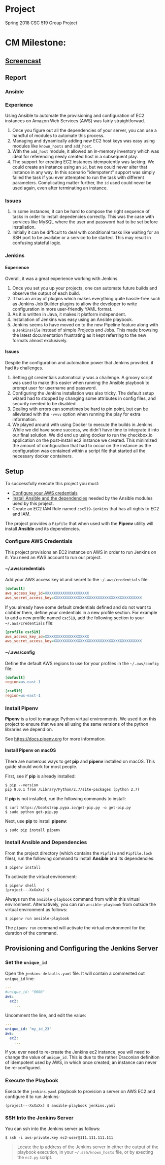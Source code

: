 # Project
Spring 2018 CSC 519 Group Project

# CM Milestone:

## [Screencast](https://youtu.be/lXmeRAEcbg8)

## Report

### Ansible

### Experience

Using Ansible to automate the provisioning and configuration of EC2 instances on Amazon Web Services (AWS) was fairly straightforwad.

1. Once you figure out all the dependencies of your server, you can use a handful of modules to automate this process.
2. Managing and dynamically adding new EC2 host keys was easy using modules like `known_hosts` and `add_host`.
3. With the `add_host` module, it allowed an in-memory inventory which was ideal for referencing newly created host in a subsequent play.
4. The support for creating EC2 instances idempotently was lacking. We could create an instance using an `id`, but we could never alter that instance in any way. In this scenario "idempotent" support was simply failed the task if you ever attempted to run the task with different parameters. Complicating matter further, the `id` used could never be used again, even after terminating an instance.

### Issues

1. In some instances, it can be hard to compose the right sequence of tasks in order to install depedencies correctly. This was the case with services like MySQL where the user and password had to be set before installation.
2. Initially it can be difficult to deal with conditional tasks like waiting for an SSH port to be availabe or a service to be started. This may result in confusing stateful logic.


### Jenkins

#### Experience

Overall, it was a great experience working with Jenkins.

1. Once you set you up your projects, one can automate future builds and observe the output of each build.
2. It has an array of plugins which makes everything quite hassle-free such as Jenkins Job Builder plugins to allow the developer to write configuration in more user-friendly YAML format.
3. As it is written in Java, it makes it platform independent.
4. Installation of Jenkins was easy using an Ansible playbook.
5. Jenkins seems to have moved on to the new Pipeline feature along with a `JenkinsFile` instead of simple Projects and Jobs. This made browsing the latest documentation frustrating as it kept referring to the new formats almost exclusively.

#### Issues

Despite the configuration and automation power that Jenkins provided, it had its challenges.

1. Setting git credentials automatically was a challenge. A groovy script was used to make this easier when running the Ansible playbook to prompt user for username and password.
2. Configuring the Jenkins installation was also tricky. The default setup wizard had to stopped by changing some attributes in config files, and security needed to be disabled.
3. Dealing with errors can sometimes be hard to pin point, but can be alleviated with the `-vvvv` option when running the play for extra information.
4. We played around with using Docker to execute the builds in Jenkins. While we did have some success, we didn't have time to integrate it into our final solution. We did end up using docker to run the checkbox.io application on the post-install ec2 instance we created. This minimized the amount of configuration that had to occur on the instance as the configuration was contained within a script file that started all the necessary docker containers.

## Setup

To successfully execute this project you must:

* [Configure your AWS credentials](#configure-aws-credentials)
* [Install Ansible and the dependencies](#install-ansible-and-dependencies) needed by the Ansible modules used by this project.
* Create an EC2 IAM Role named `csc519-jenkins` that has all rights to EC2 and IAM.

The project provides a `Pipfile` that when used with the **Pipenv** utility will
install **Ansible** and its dependencies.

### Configure AWS Credentials

This project provisions an EC2 instance on AWS in order to run Jenkins on it.
You need an AWS account to run our project.

#### ~/.aws/credentials

Add your AWS access key id and secret to the `~/.aws/credentials` file:

```ini
[default]
aws_access_key_id=XXXXXXXXXXXXXXXXXXXX
aws_secret_access_key=XXXXXXXXXXXXXXXXXXXXXXXXXXXXXXXXXXXXXXXX
```

If you already have some default credentials defined and do not want to clobber
them, define your credentials in a new profile section. For example to add a new
profile named `csc519`, add the following section to your `~/.aws/credentials`
file:

```ini
[profile csc519]
aws_access_key_id=XXXXXXXXXXXXXXXXXXXX
aws_secret_access_key=XXXXXXXXXXXXXXXXXXXXXXXXXXXXXXXXXXXXXXXX
```

#### ~/.aws/config

Define the default AWS regions to use for your profiles in the `~/.aws/config`
file:

```ini
[default]
region=us-east-1

[csc519]
region=us-east-1
```

### Install Pipenv

**Pipenv** is a tool to manage Python virtual environments. We used it on this
project to ensure that we are all using the same versions of the python
libraries we depend on.

See https://docs.pipenv.org for more information.

#### Install Pipenv on macOS

There are numerous ways to get **pip** and **pipenv** installed on macOS. This
guide should work for most people.

First, see if **pip** is already installed:

```console
$ pip --version
pip 9.0.1 from /Library/Python/2.7/site-packages (python 2.7)
```

If **pip** is not installed, run the following commands to install:

```console
$ curl https://bootstrap.pypa.io/get-pip.py -o get-pip.py
$ sudo python get-pip.py
```

Next, use **pip** to install **pipenv**:

```console
$ sudo pip install pipenv
```

### Install Ansible and Dependencies

From the project directory (which contains the `Pipfile` and `Pipfile.lock`
files), run the following command to install **Ansible** and its dependencies:

```console
$ pipenv install
```

To activate the virtual environment:

```console
$ pipenv shell
(project---XxXxXx) $
```

Always run the `ansible-playbook` command from within this virtual environment.
Alternatively, you can run `ansible-playbook` from outside the virtual environment as follows:

```console
$ pipenv run ansible-playbook
```

The `pipenv run` command will activate the virtual environment for the duration of the command.

## Provisioning and Configuring the Jenkins Server

### Set the `unique_id`

Open the `jenkins-defaults.yaml` file. It will contain a commented out
`unique_id` line:

```yaml
---
#unique_id: "0000"
aws:
  ec2:
    ...
```

Uncomment the line, and edit the value:

```yaml
---
unique_id: "my_id_23"
aws:
  ec2:
    ...
```

If you ever need to re-create the Jenkins ec2 instance, you will need to change
the value of `unique_id`. This is due to the rather Draconian definition of
idempotent used by AWS, in which once created, an instance can never be
re-configured.

### Execute the Playbook

Execute the `jenkins.yaml` playbook to provision a server on AWS EC2 and
configure it to run Jenkins:

```console
(project---XxXxXx) $ ansible-playbook jenkins.yaml
```

### SSH Into the Jenkins Server

You can ssh into the Jenkins server as follows:

```console
$ ssh -i aws-private.key ec2-user@111.111.111.111
```

> Locate the ip address of the Jenkins server in either the output of the
> playbook execution, in your `~/.ssh/known_hosts` file, or by execting the
> `ec2.py` script.
